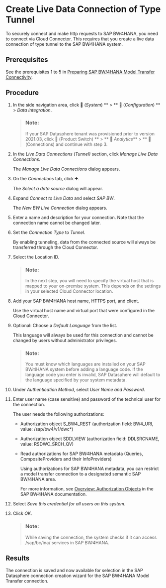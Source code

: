 <!-- loio5d02f1103dd742aab5c0fc930debe51b -->

<link rel="stylesheet" type="text/css" href="../css/sap-icons.css"/>

# Create Live Data Connection of Type Tunnel

To securely connect and make http requests to SAP BW∕4HANA, you need to connect via Cloud Connector. This requires that you create a live data connection of type tunnel to the SAP BW∕4HANA system.



<a name="loio5d02f1103dd742aab5c0fc930debe51b__prereq_sz1_frg_2nb"/>

## Prerequisites

See the prerequisites 1 to 5 in [Preparing SAP BW/4HANA Model Transfer Connectivity](preparing-sap-bw-4hana-model-transfer-connectivity-962de2f.md).



## Procedure

1.  In the side navigation area, click <span class="FPA-icons-V3"></span> \(*System*\) ** \> ** :wrench: \(*Configuration*\) ** \> *Data Integration*.

    > ### Note:  
    > If your SAP Datasphere tenant was provisioned prior to version 2021.03, click <span class="FPA-icons-V3"></span> \(Product Switch\) ** \> ** <span class="FPA-icons-V3"></span> *Analytics*** \> ** <span class="FPA-icons-V3"></span> \(Connections\) and continue with step 3.

2.  In the *Live Data Connections \(Tunnel\)* section, click *Manage Live Data Connections*.

    The *Manage Live Data Connections* dialog appears.

3.  On the *Connections* tab, click :heavy_plus_sign:.

    The *Select a data source* dialog will appear.

4.  Expand *Connect to Live Data* and select *SAP BW*.

    The *New BW Live Connection* dialog appears.

5.  Enter a name and description for your connection. Note that the connection name cannot be changed later.

6.  Set the *Connection Type* to *Tunnel*.

    By enabling tunneling, data from the connected source will always be transferred through the Cloud Connector.

7.  Select the Location ID.

    > ### Note:  
    > In the next step, you will need to specify the virtual host that is mapped to your on-premise system. This depends on the settings in your selected Cloud Connector location.

8.  Add your SAP BW∕4HANA host name, HTTPS port, and client.

    Use the virtual host name and virtual port that were configured in the Cloud Connector.

9.  Optional: Choose a *Default Language* from the list.

    This language will always be used for this connection and cannot be changed by users without administrator privileges.

    > ### Note:  
    > You must know which languages are installed on your SAP BW∕4HANA system before adding a language code. If the language code you enter is invalid, SAP Datasphere will default to the language specified by your system metadata.

10. Under *Authentication Method*, select *User Name and Password*.

11. Enter user name \(case sensitive\) and password of the technical user for the connection.

    The user needs the following authorizations:

    -   Authorization object S\_BW4\_REST \(authorization field: BW4\_URI, value: /sap/bw4/v1/dwc\*\)

    -   Authorization object SDDLVIEW \(authorization field: DDLSRCNAME, value: RSDWC\_SRCH\_QV\)

    -   Read authorizations for SAP BW∕4HANA metadata \(Queries, CompositeProviders and their InfoProviders\)

        Using authorizations for SAP BW∕4HANA metadata, you can restrict a model transfer connection to a designated semantic SAP BW/4HANA area.

        For more information, see [Overview: Authorization Objects](https://help.sap.com/viewer/107a6e8a38b74ede94c833ca3b7b6f51/2.0.latest/en-US/4c658f3245e31ca6e10000000a42189c.html) in the SAP BW∕4HANA documentation.


12. Select *Save this credential for all users on this system*.

13. Click *OK*.

    > ### Note:  
    > While saving the connection, the system checks if it can access /sap/bc/ina/ services in SAP BW∕4HANA.




<a name="loio5d02f1103dd742aab5c0fc930debe51b__result_vbf_zqg_2nb"/>

## Results

The connection is saved and now available for selection in the SAP Datasphere connection creation wizard for the SAP BW∕4HANA Model Transfer connection.

